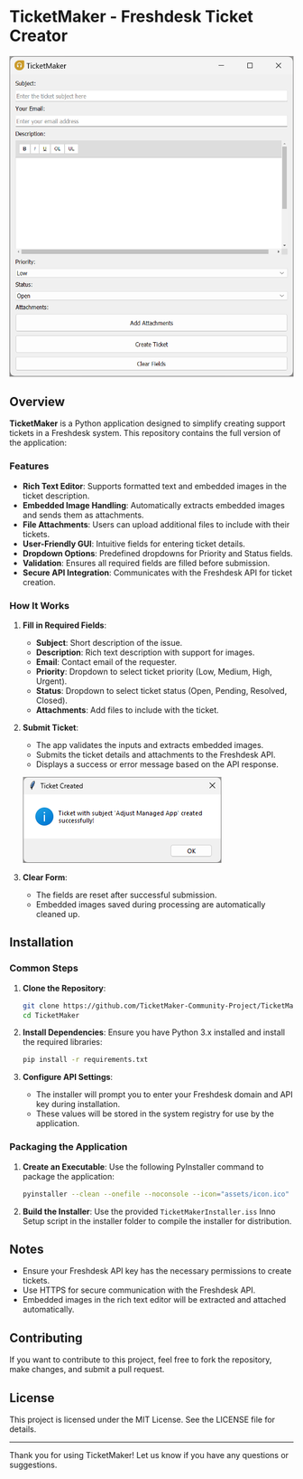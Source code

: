 # TicketMaker - Freshdesk Ticket Creator

![Application Screenshot](images/screenshotmain.png)

## Overview

**TicketMaker** is a Python application designed to simplify creating support tickets in a Freshdesk system. This repository contains the full version of the application:


### Features

- **Rich Text Editor**: Supports formatted text and embedded images in the ticket description.
- **Embedded Image Handling**: Automatically extracts embedded images and sends them as attachments.
- **File Attachments**: Users can upload additional files to include with their tickets.
- **User-Friendly GUI**: Intuitive fields for entering ticket details.
- **Dropdown Options**: Predefined dropdowns for Priority and Status fields.
- **Validation**: Ensures all required fields are filled before submission.
- **Secure API Integration**: Communicates with the Freshdesk API for ticket creation.

### How It Works

1. **Fill in Required Fields**:
   - **Subject**: Short description of the issue.
   - **Description**: Rich text description with support for images.
   - **Email**: Contact email of the requester.
   - **Priority**: Dropdown to select ticket priority (Low, Medium, High, Urgent).
   - **Status**: Dropdown to select ticket status (Open, Pending, Resolved, Closed).
   - **Attachments**: Add files to include with the ticket.

2. **Submit Ticket**:
   - The app validates the inputs and extracts embedded images.
   - Submits the ticket details and attachments to the Freshdesk API.
   - Displays a success or error message based on the API response.

   ![Full Version Screenshot](images/successmessage.png)

3. **Clear Form**:
   - The fields are reset after successful submission.
   - Embedded images saved during processing are automatically cleaned up.

## Installation

### Common Steps

1. **Clone the Repository**:
   ```bash
   git clone https://github.com/TicketMaker-Community-Project/TicketMaker
   cd TicketMaker
   ```

2. **Install Dependencies**:
   Ensure you have Python 3.x installed and install the required libraries:
   ```bash
   pip install -r requirements.txt
   ```

3. **Configure API Settings**:
   - The installer will prompt you to enter your Freshdesk domain and API key during installation.
   - These values will be stored in the system registry for use by the application.

### Packaging the Application

1. **Create an Executable**:
   Use the following PyInstaller command to package the application:
   ```bash
   pyinstaller --clean --onefile --noconsole --icon="assets/icon.ico" --add-data "assets;assets" --add-data "editor.html;." --hidden-import win32serviceutil --hidden-import win32service --hidden-import win32event --hidden-import servicemanager ticketmaker.py
   ```

2. **Build the Installer**:
   Use the provided `TicketMakerInstaller.iss` Inno Setup script in the installer folder to compile the installer for distribution.

## Notes

- Ensure your Freshdesk API key has the necessary permissions to create tickets.
- Use HTTPS for secure communication with the Freshdesk API.
- Embedded images in the rich text editor will be extracted and attached automatically.

## Contributing

If you want to contribute to this project, feel free to fork the repository, make changes, and submit a pull request.

## License

This project is licensed under the MIT License. See the LICENSE file for details.

---

Thank you for using TicketMaker! Let us know if you have any questions or suggestions.
